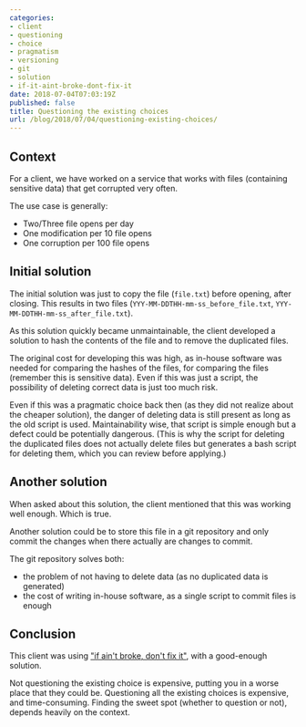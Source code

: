 ```yaml
---
categories:
- client
- questioning
- choice
- pragmatism
- versioning
- git
- solution
- if-it-aint-broke-dont-fix-it
date: 2018-07-04T07:03:19Z
published: false
title: Questioning the existing choices
url: /blog/2018/07/04/questioning-existing-choices/
---
```


## Context

For a client, we have worked on a service that works with files (containing sensitive data) that get corrupted very often.

The use case is generally:

  * Two/Three file opens per day
  * One modification per 10 file opens
  * One corruption per 100 file opens

## Initial solution

The initial solution was just to copy the file (`file.txt`) before opening, after closing. This results in two files (`YYY-MM-DDTHH-mm-ss_before_file.txt`, `YYY-MM-DDTHH-mm-ss_after_file.txt`).

As this solution quickly became unmaintainable, the client developed a solution to hash the contents of the file and to remove the duplicated files.

The original cost for developing this was high, as in-house software was needed for comparing the hashes of the files, for comparing the files (remember this is sensitive data). Even if this was just a script, the possibility of deleting correct data is just too much risk.

Even if this was a pragmatic choice back then (as they did not realize about the cheaper solution), the danger of deleting data is still present as long as the old script is used. Maintainability wise, that script is simple enough but a defect could be potentially dangerous. (This is why the script for deleting the duplicated files does not actually delete files but generates a bash script for deleting them, which you can review before applying.)

## Another solution

When asked about this solution, the client mentioned that this was working well enough. Which is true.

Another solution could be to store this file in a git repository and only commit the changes when there actually are changes to commit.

The git repository solves both:
  
  * the problem of not having to delete data (as no duplicated data is generated)
  * the cost of writing in-house software, as a single script to commit files is enough

## Conclusion

This client was using ["if ain't broke, don't fix it"](https://en.wiktionary.org/wiki/if_it_ain%27t_broke,_don%27t_fix_it), with a good-enough solution.

Not questioning the existing choice is expensive, putting you in a worse place that they could be. Questioning all the existing choices is expensive, and time-consuming. Finding the sweet spot (whether to question or not), depends heavily on the context.
